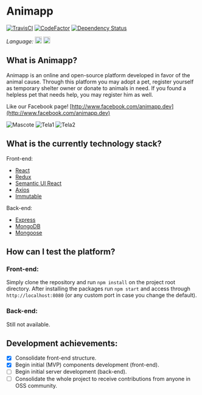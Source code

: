 # Animapp
[![TravisCI](https://api.travis-ci.org/animapp-dev/animapp.svg?branch=dev)](https://travis-ci.org/animapp-dev/)
[![CodeFactor](https://www.codefactor.io/repository/github/animapp-dev/animapp/badge)](https://www.codefactor.io/repository/github/animapp-dev/animapp)
[![Dependency Status](https://gemnasium.com/badges/github.com/animapp-dev/animapp.svg)](https://gemnasium.com/github.com/animapp-dev/animapp)

*Language:*
[<img height=18 title="Português" alt="Português" src="https://lipis.github.io/flag-icon-css/flags/4x3/br.svg">](README.md)
[<img height=18 title="Inglês" alt="Inglês" src="https://lipis.github.io/flag-icon-css/flags/4x3/um.svg">](README.en-US.md)

## What is Animapp?

Animapp is an online and open-source platform developed in favor of the animal cause. Through this platform you may adopt a pet, register yourself as temporary shelter owner or donate to animals in need. If you found a helpless pet that needs help, you may register him as well.

Like our Facebook page! [http://www.facebook.com/animapp.dev](http://www.facebook.com/animapp.dev)

![Mascote](http://i.imgur.com/HYRreHI.png)
![Tela1](http://i.imgur.com/GskS6NH.png)
![Tela2](http://i.imgur.com/XDa192l.png)

## What is the currently technology stack?

Front-end:
* [React](https://facebook.github.io/react/)
* [Redux](http://redux.js.org/)
* [Semantic UI React](http://react.semantic-ui.com)
* [Axios](https://github.com/mzabriskie/axios)
* [Immutable](https://facebook.github.io/immutable-js/)

Back-end:
* [Express](http://expressjs.com)
* [MongoDB](https://www.mongodb.com/)
* [Mongoose](http://mongoosejs.com/)

## How can I test the platform?

### Front-end:

Simply clone the repository and run `npm install` on the project root directory. After installing the packages run `npm start` and access through `http://localhost:8080` (or any custom port in case you change the default).

### Back-end:

Still not available.

## Development achievements:

- [x] Consolidate front-end structure.
- [x] Begin initial (MVP) components development (front-end).
- [ ] Begin initial server development (back-end).
- [ ] Consolidate the whole project to receive contributions from anyone in OSS community.
